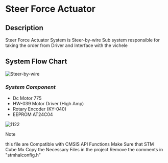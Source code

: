 # Steer Force Actuator 
## Description 
Steer Force Actuator System is Steer-by-wire Sub system responsible for taking the order from Driver and Interface with the vichele  

## System Flow Chart 
![Steer-by-wire](https://github.com/Muhammad-Osama-9/Towards-Enhanced-Autonomous-Driving-Experience/assets/112892754/ab71835a-70e0-4510-adff-927ab3954d5f)


### ***System Component***

* Dc Motor 775
* HW-039 Motor Driver (High Amp)
* Rotary Encoder (KY-040)
* EEPROM AT24C04


![1122](https://github.com/Muhammad-Osama-9/Towards-Enhanced-Autonomous-Driving-Experience/assets/112892754/bc2d8295-c665-447c-898c-c8e7c57de1a3)

>[!NOTE]
> this file are Compatible with CMSIS API Functions
> Make Sure that STM Cube Mx Copy the Necessary Files in the project
> Remove the comments in "stmhalconfig.h"

